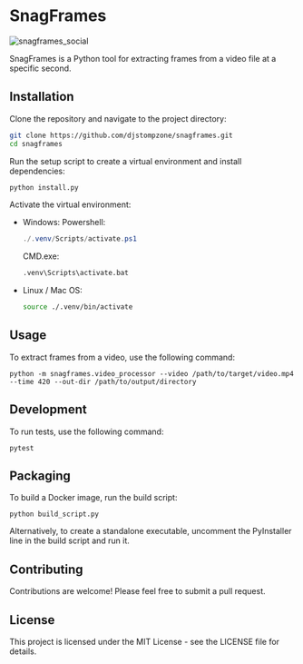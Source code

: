 # SnagFrames
![snagframes_social](https://github.com/DJStompZone/snagframes/assets/85457381/5c41c4e2-62c8-4875-b98e-6eb519c3cccd)

SnagFrames is a Python tool for extracting frames from a video file at a specific second.

## Installation

Clone the repository and navigate to the project directory:

```bash
git clone https://github.com/djstompzone/snagframes.git
cd snagframes
```

Run the setup script to create a virtual environment and install dependencies:

```bash
python install.py
```

Activate the virtual environment:

- Windows:
    Powershell:
    ```ps1
    ./.venv/Scripts/activate.ps1
    ```
    CMD.exe:
    ```cmd
    .venv\Scripts\activate.bat
    ```

- Linux / Mac OS:
    ```bash
    source ./.venv/bin/activate
    ```


## Usage

To extract frames from a video, use the following command:

```
python -m snagframes.video_processor --video /path/to/target/video.mp4 --time 420 --out-dir /path/to/output/directory
```

## Development

To run tests, use the following command:

```
pytest
```

## Packaging

To build a Docker image, run the build script:

```
python build_script.py
```

Alternatively, to create a standalone executable, uncomment the PyInstaller line in the build script and run it.

## Contributing

Contributions are welcome! Please feel free to submit a pull request.

## License

This project is licensed under the MIT License - see the LICENSE file for details.
